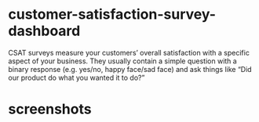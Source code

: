 # customer-satisfaction-survey-dashboard
CSAT surveys measure your customers’ overall satisfaction with a specific aspect of your business. They usually contain a simple question with a binary response (e.g. yes/no, happy face/sad face) and ask things like “Did our product do what you wanted it to do?” 
# screenshots
